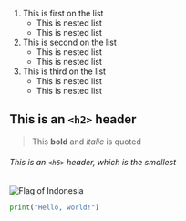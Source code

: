 1. This is first on the list
   - This is nested list
   - This is nested list
3. This is second on the list
   * This is nested list
   * This is nested list
5. This is third on the list
   + This is nested list
   + This is nested list
## This is an `<h2>` header
>This **bold** and _italic_ is quoted
###### This is an `<h6>` header, which is the smallest
![Flag of Indonesia](https://upload.wikimedia.org/wikipedia/commons/thumb/8/89/Flag_of_Indonesia_%28physical_version%29.svg/2880px-Flag_of_Indonesia_%28physical_version%29.svg.png)  


``` python
print("Hello, world!")
```


